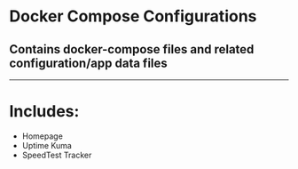 # Docker Compose Configurations

## Contains docker-compose files and related configuration/app data files

---
# Includes:
- Homepage
- Uptime Kuma
- SpeedTest Tracker
